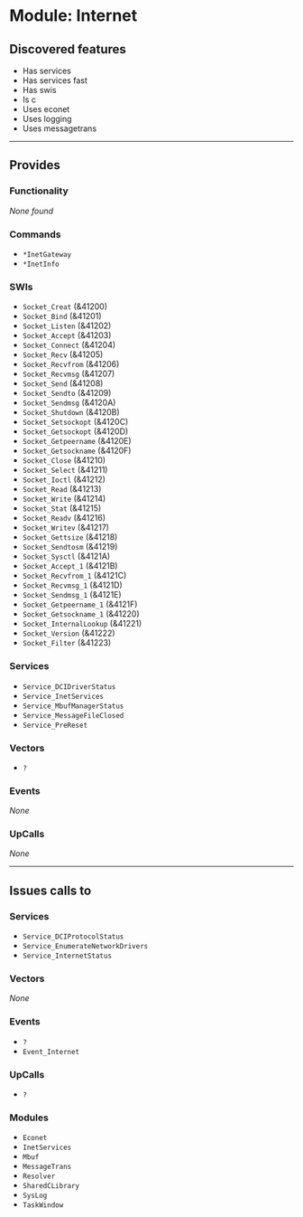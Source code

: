 # Module: Internet

## Discovered features


* Has services
* Has services fast
* Has swis
* Is c
* Uses econet
* Uses logging
* Uses messagetrans

---

## Provides

### Functionality


*None found*

### Commands


* `*InetGateway`
* `*InetInfo`


### SWIs


* `Socket_Creat` (&41200)
* `Socket_Bind` (&41201)
* `Socket_Listen` (&41202)
* `Socket_Accept` (&41203)
* `Socket_Connect` (&41204)
* `Socket_Recv` (&41205)
* `Socket_Recvfrom` (&41206)
* `Socket_Recvmsg` (&41207)
* `Socket_Send` (&41208)
* `Socket_Sendto` (&41209)
* `Socket_Sendmsg` (&4120A)
* `Socket_Shutdown` (&4120B)
* `Socket_Setsockopt` (&4120C)
* `Socket_Getsockopt` (&4120D)
* `Socket_Getpeername` (&4120E)
* `Socket_Getsockname` (&4120F)
* `Socket_Close` (&41210)
* `Socket_Select` (&41211)
* `Socket_Ioctl` (&41212)
* `Socket_Read` (&41213)
* `Socket_Write` (&41214)
* `Socket_Stat` (&41215)
* `Socket_Readv` (&41216)
* `Socket_Writev` (&41217)
* `Socket_Gettsize` (&41218)
* `Socket_Sendtosm` (&41219)
* `Socket_Sysctl` (&4121A)
* `Socket_Accept_1` (&4121B)
* `Socket_Recvfrom_1` (&4121C)
* `Socket_Recvmsg_1` (&4121D)
* `Socket_Sendmsg_1` (&4121E)
* `Socket_Getpeername_1` (&4121F)
* `Socket_Getsockname_1` (&41220)
* `Socket_InternalLookup` (&41221)
* `Socket_Version` (&41222)
* `Socket_Filter` (&41223)


### Services


* `Service_DCIDriverStatus`
* `Service_InetServices`
* `Service_MbufManagerStatus`
* `Service_MessageFileClosed`
* `Service_PreReset`


### Vectors


* `?`


### Events


*None*


### UpCalls


*None*


---

## Issues calls to

### Services


* `Service_DCIProtocolStatus`
* `Service_EnumerateNetworkDrivers`
* `Service_InternetStatus`


### Vectors


*None*


### Events


* `?`
* `Event_Internet`


### UpCalls


* `?`


### Modules


* `Econet`
* `InetServices`
* `Mbuf`
* `MessageTrans`
* `Resolver`
* `SharedCLibrary`
* `SysLog`
* `TaskWindow`


